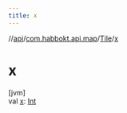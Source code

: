 ```yaml
---
title: x
---
```

//[api](../../../index.html)/[com.habbokt.api.map](../index.html)/[Tile](index.html)/[x](x.html)



# x



[jvm]\
val [x](x.html): [Int](https://kotlinlang.org/api/latest/jvm/stdlib/kotlin/-int/index.html)




